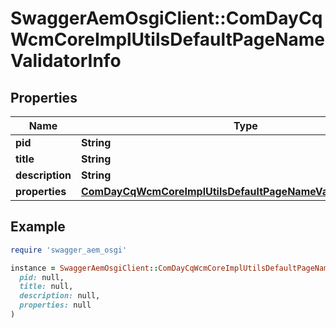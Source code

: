 # SwaggerAemOsgiClient::ComDayCqWcmCoreImplUtilsDefaultPageNameValidatorInfo

## Properties

| Name | Type | Description | Notes |
| ---- | ---- | ----------- | ----- |
| **pid** | **String** |  | [optional] |
| **title** | **String** |  | [optional] |
| **description** | **String** |  | [optional] |
| **properties** | [**ComDayCqWcmCoreImplUtilsDefaultPageNameValidatorProperties**](ComDayCqWcmCoreImplUtilsDefaultPageNameValidatorProperties.md) |  | [optional] |

## Example

```ruby
require 'swagger_aem_osgi'

instance = SwaggerAemOsgiClient::ComDayCqWcmCoreImplUtilsDefaultPageNameValidatorInfo.new(
  pid: null,
  title: null,
  description: null,
  properties: null
)
```


